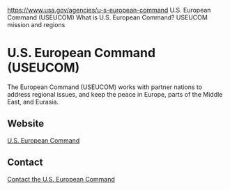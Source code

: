 

https://www.usa.gov/agencies/u-s-european-command
U.S. European Command (USEUCOM)
What is U.S. European Command?
USEUCOM mission and regions

U.S. European Command  
(USEUCOM)  
===============================  

The European Command (USEUCOM) works with partner nations to address regional issues, and keep the peace in Europe, parts of the Middle East, and Eurasia.

Website  
-------  

[U.S. European Command](https://www.eucom.mil)  

Contact  
-------  

[Contact the U.S. European Command](https://www.eucom.mil/contact-us)
